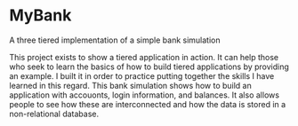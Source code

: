 # MyBank
A three tiered implementation of a simple bank simulation

This project exists to show a tiered application in action. It can help those who seek to learn the basics of how to build tiered applications by providing an example. I built it in order to practice putting together the skills I have learned in this regard. This bank simulation shows how to build an application with accouonts, login information, and balances. It also allows people to see how these are interconnected and how the data is stored in a non-relational database.


